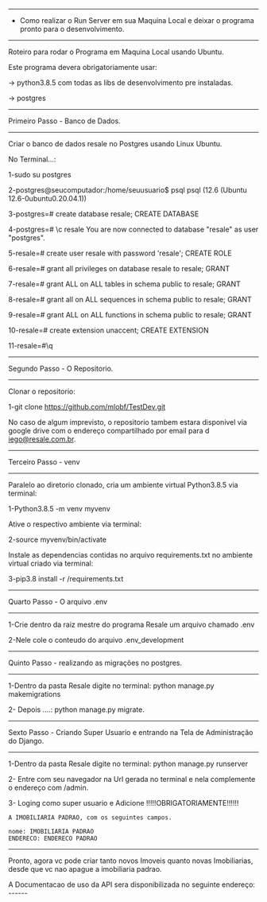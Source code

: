 ----------------------------------------------------------------------
- Como realizar o Run Server em sua Maquina Local e deixar o programa
    pronto para o desenvolvimento.

----------------------------------------------------------------------

Roteiro para rodar o Programa em Maquina Local usando  Ubuntu.

Este programa devera obrigatoriamente usar:

  -> python3.8.5 com todas as libs de desenvolvimento pre instaladas.

  -> postgres

----------------------------------------------------------------------
Primeiro Passo - Banco de Dados.

----------------------------------------------------------------------
  Criar o banco de dados resale no Postgres usando Linux Ubuntu.

  No Terminal...:

  1-sudo su postgres

  2-postgres@seucomputador:/home/seuusuario$ psql
  psql (12.6 (Ubuntu 12.6-0ubuntu0.20.04.1))

  3-postgres=# create database resale;
  CREATE DATABASE

  4-postgres=# \c resale
  You are now connected to database "resale" as user "postgres".

  5-resale=# create user resale with password 'resale';
  CREATE ROLE

  6-resale=# grant all privileges on database resale to resale;
  GRANT

  7-resale=# grant ALL on ALL tables in schema public to resale;
  GRANT

  8-resale=# grant all on ALL  sequences in schema public to resale;
  GRANT

  9-resale=# grant ALL on ALL functions in schema public to resale;
  GRANT

  10-resale=# create extension unaccent;
  CREATE EXTENSION

  11-resale=#\q

----------------------------------------------------------------------
Segundo Passo - O Repositorio.

----------------------------------------------------------------------

  Clonar o repositorio:
  
  1-git clone https://github.com/mlobf/TestDev.git

  No caso de algum imprevisto, o repositorio tambem estara disponivel via 
  google drive com o endereço compartilhado por email para d​iego@resale.com.br​.

----------------------------------------------------------------------
Terceiro Passo - venv

----------------------------------------------------------------------

  Paralelo ao diretorio clonado, cria um ambiente virtual Python3.8.5 via
  terminal:

  1-Python3.8.5 -m venv myvenv
  
  Ative o respectivo ambiente via terminal:

  2-source myvenv/bin/activate
  
  Instale as dependencias contidas no arquivo requirements.txt no ambiente
  virtual criado via terminal:
  
  3-pip3.8 install -r /requirements.txt

----------------------------------------------------------------------
Quarto Passo - O arquivo .env

----------------------------------------------------------------------

  1-Crie dentro da raiz mestre do programa Resale um arquivo 
  chamado .env

  2-Nele cole o conteudo do arquivo .env_development

----------------------------------------------------------------------
Quinto Passo - realizando as migrações no postgres.

----------------------------------------------------------------------

  1-Dentro da pasta Resale digite no terminal:
  python manage.py makemigrations

  2- Depois ....:
  python manage.py migrate.

----------------------------------------------------------------------
Sexto Passo - Criando Super Usuario e entrando na Tela de Administração
do Django.

----------------------------------------------------------------------
  1-Dentro da pasta Resale digite no terminal:
  python manage.py runserver

  2- Entre com seu navegador na Url gerada no terminal e nela complemente
  o endereço com /admin.

  3- Loging como super usuario e Adicione 
     !!!!!OBRIGATORIAMENTE!!!!!!

    A IMOBILIARIA PADRAO, com os seguintes campos.

    nome: IMOBILIARIA PADRAO
    ENDERECO: ENDERECO PADRAO

----------------------------------------------------------------------

Pronto, agora vc pode criar tanto novos Imoveis quanto novas Imobiliarias,
desde que vc nao apague a imobiliaria padrao.

A Documentacao de uso da API sera disponibilizada no seguinte endereço:
    ------


